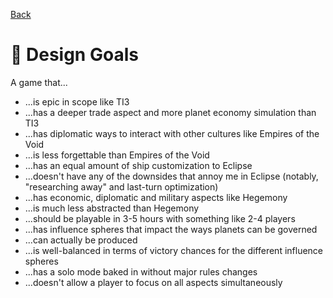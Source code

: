 [Back](https://github.com/haslo/space4x/blob/master/readme.md)

# :checkered_flag: Design Goals

A game that...

* ...is epic in scope like TI3
* ...has a deeper trade aspect and more planet economy simulation than TI3
* ...has diplomatic ways to interact with other cultures like Empires of the Void
* ...is less forgettable than Empires of the Void
* ...has an equal amount of ship customization to Eclipse
* ...doesn't have any of the downsides that annoy me in Eclipse (notably, "researching away" and last-turn optimization)
* ...has economic, diplomatic and military aspects like Hegemony
* ...is much less abstracted than Hegemony
* ...should be playable in 3-5 hours with something like 2-4 players
* ...has influence spheres that impact the ways planets can be governed
* ...can actually be produced
* ...is well-balanced in terms of victory chances for the different influence spheres
* ...has a solo mode baked in without major rules changes
* ...doesn't allow a player to focus on all aspects simultaneously
